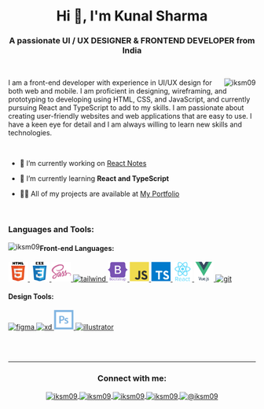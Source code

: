 <h1 align="center">Hi 👋, I'm Kunal Sharma</h1>
<h3 align="center">A passionate UI / UX DESIGNER & FRONTEND DEVELOPER from India</h3> <br/>
<p><img align="right" src="https://github-readme-streak-stats.herokuapp.com/?user=iksm09&" alt="iksm09" /></p>
<p align="left">I am a front-end developer with experience in UI/UX design for both web and mobile. I am proficient in designing, wireframing, and prototyping to developing using HTML, CSS, and JavaScript, and currently pursuing React and TypeScript to add to my skills. I am passionate about creating user-friendly websites and web applications that are easy to use. I have a keen eye for detail and I am always willing to learn new skills and technologies.</p>

<br/>

- 🔭 I’m currently working on [React Notes](https://iksm09-react-notes.netlify.app/)

- 🌱 I’m currently learning **React and TypeScript**

- 👨‍💻 All of my projects are available at [My Portfolio](https://iksm09.github.io/portfolio)

<br/>

<h3 align="left">Languages and Tools:</h3>
<p><img align="left" src="https://github-readme-stats.vercel.app/api/top-langs?username=iksm09&show_icons=true&hide_border=false&locale=en&layout=default" alt="iksm09" /></p>

<h4 align="left">Front-end Languages:</h4>
<p align="left"> 
<a href="https://www.w3.org/html/" target="_blank" rel="noreferrer"> 
  <img src="https://raw.githubusercontent.com/devicons/devicon/master/icons/html5/html5-original-wordmark.svg" alt="html5" width="40" height="40"/> 
</a> 
<a href="https://www.w3schools.com/css/" target="_blank" rel="noreferrer"> 
  <img src="https://raw.githubusercontent.com/devicons/devicon/master/icons/css3/css3-original-wordmark.svg" alt="css3" width="40" height="40"/>
</a>
<a href="https://sass-lang.com" target="_blank" rel="noreferrer"> 
  <img src="https://raw.githubusercontent.com/devicons/devicon/master/icons/sass/sass-original.svg" alt="sass" width="40" height="40"/> 
</a> 
<a href="https://tailwindcss.com/" target="_blank" rel="noreferrer"> 
  <img src="https://www.vectorlogo.zone/logos/tailwindcss/tailwindcss-icon.svg" alt="tailwind" width="40" height="40"/> 
</a> 
<a href="https://getbootstrap.com" target="_blank" rel="noreferrer"> 
  <img src="https://raw.githubusercontent.com/devicons/devicon/master/icons/bootstrap/bootstrap-plain-wordmark.svg" alt="bootstrap" width="40" height="40"/> 
</a> 
<a href="https://developer.mozilla.org/en-US/docs/Web/JavaScript" target="_blank" rel="noreferrer"> 
  <img src="https://raw.githubusercontent.com/devicons/devicon/master/icons/javascript/javascript-original.svg" alt="javascript" width="40" height="40"/> 
</a> 
<a href="https://www.typescriptlang.org/" target="_blank" rel="noreferrer"> 
  <img src="https://raw.githubusercontent.com/devicons/devicon/master/icons/typescript/typescript-original.svg" alt="typescript" width="40" height="40"/> 
</a> 
<a href="https://reactjs.org/" target="_blank" rel="noreferrer"> 
  <img src="https://raw.githubusercontent.com/devicons/devicon/master/icons/react/react-original-wordmark.svg" alt="react" width="40" height="40"/> 
</a> 
<a href="https://vuejs.org/" target="_blank" rel="noreferrer"> 
  <img src="https://raw.githubusercontent.com/devicons/devicon/master/icons/vuejs/vuejs-original-wordmark.svg" alt="vuejs" width="40" height="40"/> 
</a> 
<a href="https://git-scm.com/" target="_blank" rel="noreferrer"> 
  <img src="https://www.vectorlogo.zone/logos/git-scm/git-scm-icon.svg" alt="git" width="40" height="40"/> 
</a> 
</p>

<h4 align="left">Design Tools:</h4>
<p align="left">
<a href="https://www.figma.com/" target="_blank" rel="noreferrer"> 
  <img src="https://www.vectorlogo.zone/logos/figma/figma-icon.svg" alt="figma" width="40" height="40"/> 
</a> 
<a href="https://www.adobe.com/products/xd.html" target="_blank" rel="noreferrer"> 
  <img src="https://cdn.worldvectorlogo.com/logos/adobe-xd.svg" alt="xd" width="40" height="40"/> 
</a> 
<a href="https://www.photoshop.com/en" target="_blank" rel="noreferrer"> 
  <img src="https://raw.githubusercontent.com/devicons/devicon/master/icons/photoshop/photoshop-line.svg" alt="photoshop" width="40" height="40"/> 
</a> 
<a href="https://www.adobe.com/in/products/illustrator.html" target="_blank" rel="noreferrer"> 
  <img src="https://www.vectorlogo.zone/logos/adobe_illustrator/adobe_illustrator-icon.svg" alt="illustrator" width="40" height="40"/> 
</a> 
</p>


<br/>
<br/>  

---

<h3 align="center">Connect with me:</h3>
<p align="center">
<a href="https://codepen.io/iksm09" target="blank">
  <img align="center" src="https://raw.githubusercontent.com/rahuldkjain/github-profile-readme-generator/master/src/images/icons/Social/codepen.svg" alt="iksm09" height="30" width="40" />
</a>
<a href="https://dev.to/iksm09" target="blank">
  <img align="center" src="https://raw.githubusercontent.com/rahuldkjain/github-profile-readme-generator/master/src/images/icons/Social/devto.svg" alt="iksm09" height="30" width="40" />
</a>
<a href="https://twitter.com/iksm09" target="blank">
  <img align="center" src="https://raw.githubusercontent.com/rahuldkjain/github-profile-readme-generator/master/src/images/icons/Social/twitter.svg" alt="iksm09" height="30" width="40" />
</a>
<a href="https://linkedin.com/in/iksm09" target="blank">
  <img align="center" src="https://raw.githubusercontent.com/rahuldkjain/github-profile-readme-generator/master/src/images/icons/Social/linked-in-alt.svg" alt="iksm09" height="30" width="40" />
</a>
<a href="https://hashnode.com/@iksm09" target="blank">
  <img align="center" src="https://raw.githubusercontent.com/rahuldkjain/github-profile-readme-generator/master/src/images/icons/Social/hashnode.svg" alt="@iksm09" height="30" width="40" />
</a>
</p>
